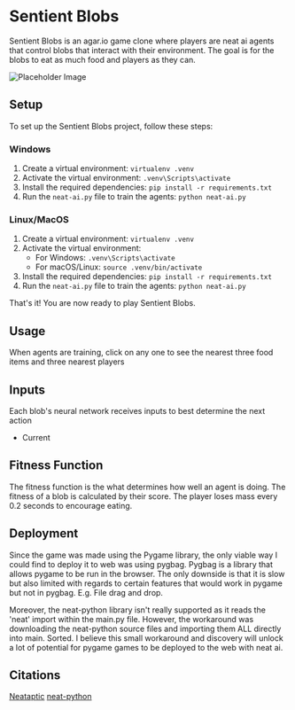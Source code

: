 # Sentient Blobs

Sentient Blobs is an agar.io game clone where players are neat ai agents that control blobs that interact with their environment. The goal is for the blobs to eat as much food and players as they can. 

![Placeholder Image](https://placehold.co/1000x400?font=roboto)


## Setup

To set up the Sentient Blobs project, follow these steps:
### Windows
1. Create a virtual environment: `virtualenv .venv`
2. Activate the virtual environment: `.venv\Scripts\activate`
3. Install the required dependencies: `pip install -r requirements.txt`
4. Run the `neat-ai.py` file to train the agents: `python neat-ai.py`

### Linux/MacOS
1. Create a virtual environment: `virtualenv .venv`
2. Activate the virtual environment:
    - For Windows: `.venv\Scripts\activate`
    - For macOS/Linux: `source .venv/bin/activate`
3. Install the required dependencies: `pip install -r requirements.txt`
4. Run the `neat-ai.py` file to train the agents: `python neat-ai.py`

That's it! You are now ready to play Sentient Blobs.

## Usage
When agents are training, click on any one to see the nearest three food items and three nearest players

## Inputs
Each blob's neural network receives inputs to best determine the next action
- Current

## Fitness Function
<!-- This will have to be updated in accordance with the fitness function being changed -->
The fitness function is the what determines how well an agent is doing. The fitness of a blob is calculated by their score. The player loses mass every 0.2 seconds to encourage eating.

## Deployment 
Since the game was made using the Pygame library, the only viable way I could find to deploy it to web was using pygbag. Pygbag is a library that allows pygame to be run in the browser. The only downside is that it is slow but also limited with regards to certain features that would work in pygame but not in pygbag. E.g. File drag and drop.

Moreover, the neat-python library isn't really supported as it reads the 'neat' import within the main.py file. However, the workaround was downloading the neat-python source files and importing them ALL directly into main. Sorted. I believe this small workaround and discovery will unlock a lot of potential for pygame games to be deployed to the web with neat ai.

## Citations
[Neataptic](https://wagenaartje.github.io/neataptic/articles/agario/)
[neat-python](https://neat-python.readthedocs.io/en/latest/)



